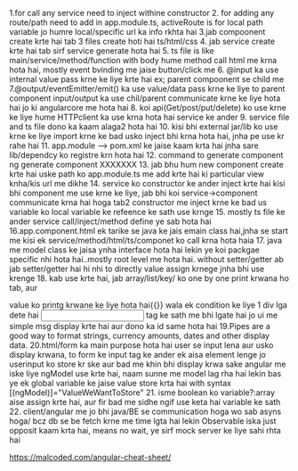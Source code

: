 1.for call any service need to inject withine constructor 2. for adding any route/path need to add in app.module.ts, activeRoute is for local path variable
jo humre local/specific url ka info rkhta hai
3.jab compoonent create krte hai tab 3 files create hoti hai ts/html/css 4. jab service create krte hai tab sirf service generate hota hai 5. ts file is like main/service/method/function with body hume method call html me krna hota hai, mostly event bvinding me jaise button/click me 6. @input ka use internal value pass krne ke liye krte hai ex; parent compoonent se child me
7.@output/eventEmitter/emit() ka use value/data pass krne ke liye to parent component
input/output ka use chil/parent communicate krne ke liye hota hai jo ki angularcore me hota hai 8. koi api(Get/post/put/delete) ko use krne ke liye hume HTTPclient ka use krna hota hai
service ke ander 9. service file and ts file dono ka kaam alaga2 hota hai 10. kisi bhi external jar/lib ko use krne ke liye import krne ke bad usko inject bhi krna hota hai, jnha pe use kr rahe hai 11. app.module --> pom.xml ke jaise kaam krta hai jnha sare lib/dependcy ko registre krn hota hai 12. command to generate component ng generate component XXXXXXX 13. jab bhu hum new component create krte hai uske path ko app.module.ts me add krte hai ki particular view knha/kis url me dikhe 14. service ko constructor ke ander inject krte hai kisi bhi component me use krne ke liye, jab bhi koi service->component communicate krna hai hoga tab2
constructor me inject krne ke bad us variable ko local variable ke refeence ke sath use krnge 15. mostly ts file ke ander service call/inject/method define ye sab hota hai
16.app.component.html ek tarike se java ke jais emain class hai,jnha se start me kisi ek service/method/html/ts/componet ko call krna hota haia
17. java me model class ke jaisa ynha interface hota hai lekin ye koi packgae specific nhi hota hai..mostly root level me hota hai.
 without setter/getter
 ab jab setter/getter hai hi nhi to directly value assign krnege jnha bhi use krenge
 18. <span> kab use krte hai, jab array/list/key/ ko one by one print krwana ho tab, aur <div> value ko printg krwane ke liye hota hai{{}} wala
  ek condition ke liye 1 div lga dete hai
   <input> tag ke sath me <lable> bhi lgate hai jo ui me simple msg display krte hai aur dono ka id same hota hai
 19.Pipes are a good way to format strings, currency amounts, dates and other display data. 
 20.html/form ka main purpose hota hai user se input lena aur usko display krwana, to form ke input tag ke ander ek aisa element lenge 
  jo userinput ko store kr ske aur bad me khin bhi display krwa sake
  angular me iske liye ngModel use krte hai, naam sunne me model lag rha hai lekin bas ye ek global variable ke jaise value store krta hai
  with syntax [(ngModel)]="ValueWeWantToStore"
  21. isme boolean ko variable?:array aise assign krte hai, aur fir bad me sidhe ngif use keta hai variable ke sath
  22. client/angular me jo bhi java/BE se communication hoga wo sab asyns hoga/ bcz db se be fetch krne me time lgta hai  lekin Observable iska just opposit kaam krta hai, means no wait, ye sirf mock server ke liye sahi rhta hai
 
https://malcoded.com/angular-cheat-sheet/
